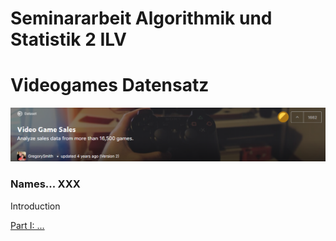 
# Seminararbeit Algorithmik und Statistik 2 ILV
# Videogames Datensatz
![header](header.png)
### Names... XXX

Introduction


[Part I: ...](DatavsDecision_ONot_GLMs_embedded.html)
